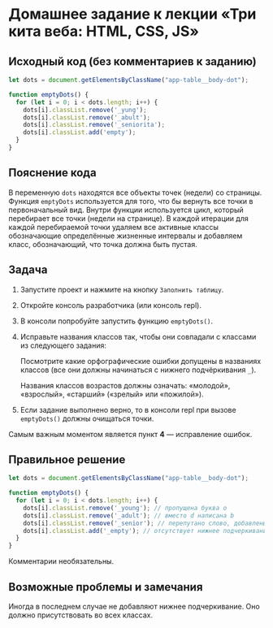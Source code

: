 # Домашнее задание к лекции «Три кита веба: HTML, CSS, JS»

## Исходный код (без комментариев к заданию)
```javascript
let dots = document.getElementsByClassName("app-table__body-dot"); 

function emptyDots() {
  for (let i = 0; i < dots.length; i++) {
    dots[i].classList.remove('_yung'); 
    dots[i].classList.remove('_abult');
    dots[i].classList.remove('_seniorita');
    dots[i].classList.add('empty');
  }
}
```

## Пояснение кода
В переменную `dots` находятся все объекты точек (недели) со страницы. Функция `emptyDots` используется для того, что бы вернуть все точки в первоначальный вид. Внутри функции используется цикл, который перебирает все точки (недели на странице). В каждой итерации для каждой перебираемой точки удаляем все активные классы обозначающие определённые жизненные интервалы и добавляем класс, обозначающий, что точка должна быть пустая.

## Задача
1. Запустите проект и нажмите на кнопку `Заполнить таблицу`.
2. Откройте консоль разработчика (или консоль repl).
3. В консоли попробуйте запустить функцию `emptyDots()`.
4. Исправьте названия классов так, чтобы они совпадали с классами из следующего задания:

   Посмотрите какие орфографические ошибки допущены в названиях классов (все они должны начинаться с нижнего подчёркивания `_`).

   Названия классов возрастов должны означать: «молодой», «взрослый», «старший» («зрелый» или «пожилой»).

5. Если задание выполнено верно, то в консоли repl при вызове `emptyDots()` должны очищаться точки. 

Самым важным моментом является пункт **4** — исправление ошибок.

## Правильное решение
```javascript
let dots = document.getElementsByClassName("app-table__body-dot"); 

function emptyDots() {
  for (let i = 0; i < dots.length; i++) {
    dots[i].classList.remove('_young'); // пропущена буква o
    dots[i].classList.remove('_adult'); // вместо d написана b
    dots[i].classList.remove('_senior'); // перепутано слово, добавлены лишние буквы
    dots[i].classList.add('_empty'); // отсутствует нижнее подчеркивание _
  }
}
```
Комментарии необязательны.

## Возможные проблемы и замечания
Иногда в последнем случае не добавляют нижнее подчеркивание. Оно должно присутствовать во всех классах.
